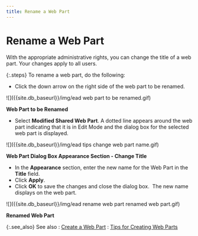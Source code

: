 ```yaml
---
title: Rename a Web Part
---
```


# Rename a Web Part


With the appropriate administrative rights, you can change the title  of a web part. Your changes apply to all users.


{:.steps}
To rename a web part, do the following:

- Click the down  arrow on the right side of the web part to be renamed.



![]({{site.db_baseurl}}/img/ead web part to be renamed.gif)


**Web Part to be Renamed**

- Select **Modified 
 Shared Web Part**. A dotted line appears around the web part indicating  that it is in Edit Mode and the dialog box for the selected web part is  displayed.



![]({{site.db_baseurl}}/img/ead tips change web part name.gif)


**Web Part Dialog Box Appearance Section - Change  Title**

- In the **Appearance**  section, enter the new name for the Web Part in the **Title**  field.
- Click **Apply**.
- Click **OK**  to save the changes and close the dialog box.  The  new name displays on the web part.



![]({{site.db_baseurl}}/img/ead rename web part renamed web part.gif)


**Renamed Web Part**


{:.see_also}
See also
: [Create a Web  Part]({{site.db_baseurl}}/working-with-the-everest-web-part-wizard/create_a_web_part_ead.html)
: [Tips  for Creating Web Parts]({{site.db_baseurl}}/working-with-the-everest-web-part-wizard/tips_for_creating_web_parts_ead.html)
